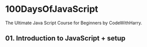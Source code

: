 # 100DaysOfJavaScript
The Ultimate Java Script Course for Beginners by CodeWithHarry.

## 01. Introduction to JavaScript + setup